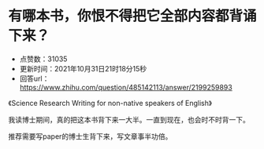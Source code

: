 # 有哪本书，你恨不得把它全部内容都背诵下来？
- 点赞数：31035
- 更新时间：2021年10月31日21时18分15秒
- 回答url：https://www.zhihu.com/question/485142113/answer/2199259893
<body>
 <p data-pid="8b63-t6M">《Science Research Writing for non-native speakers of English》</p>
 <p data-pid="fr5SpQU7">我读博士期间，真的把这本书背下来一大半。一直到现在，也会时不时背一下。</p>
 <p data-pid="NpV9IT5j">推荐需要写paper的博士生背下来，写文章事半功倍。</p>
</body>